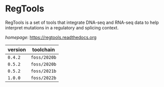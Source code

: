 # RegTools

RegTools is a set of tools that integrate DNA-seq and RNA-seq data to help interpret mutations in a regulatory and splicing context.

*homepage*: <https://regtools.readthedocs.org>

version | toolchain
--------|----------
``0.4.2`` | ``foss/2020b``
``0.5.2`` | ``foss/2020b``
``0.5.2`` | ``foss/2021b``
``1.0.0`` | ``foss/2022b``
